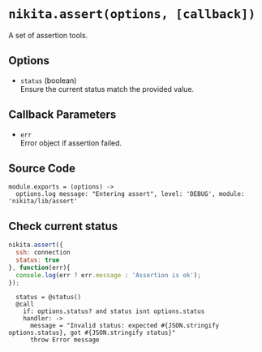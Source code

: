 
# `nikita.assert(options, [callback])`

A set of assertion tools.

## Options

* `status` (boolean)   
  Ensure the current status match the provided value.   

## Callback Parameters

* `err`   
  Error object if assertion failed.   

## Source Code

    module.exports = (options) ->
      options.log message: "Entering assert", level: 'DEBUG', module: 'nikita/lib/assert'

## Check current status

```js
nikita.assert({
  ssh: connection   
  status: true
}, function(err){
  console.log(err ? err.message : 'Assertion is ok');
});
```

      status = @status()
      @call
        if: options.status? and status isnt options.status
        handler: ->
          message = "Invalid status: expected #{JSON.stringify options.status}, got #{JSON.stringify status}"
          throw Error message
